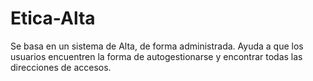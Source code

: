 # Etica-Alta
Se basa en un sistema de Alta, de forma administrada.
Ayuda a que los usuarios encuentren la forma de autogestionarse y encontrar todas las direcciones de accesos.
